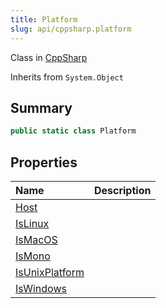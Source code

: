 ```yaml
---
title: Platform
slug: api/cppsharp.platform
---
```

Class in [CppSharp](/api/cppsharp)

Inherits from `System.Object`

## Summary



```csharp
public static class Platform
```

## Properties

|Name|Description|
|:---|:---|
|[Host](/api/cppsharp/platform/host)||
|[IsLinux](/api/cppsharp/platform/islinux)||
|[IsMacOS](/api/cppsharp/platform/ismacos)||
|[IsMono](/api/cppsharp/platform/ismono)||
|[IsUnixPlatform](/api/cppsharp/platform/isunixplatform)||
|[IsWindows](/api/cppsharp/platform/iswindows)||

